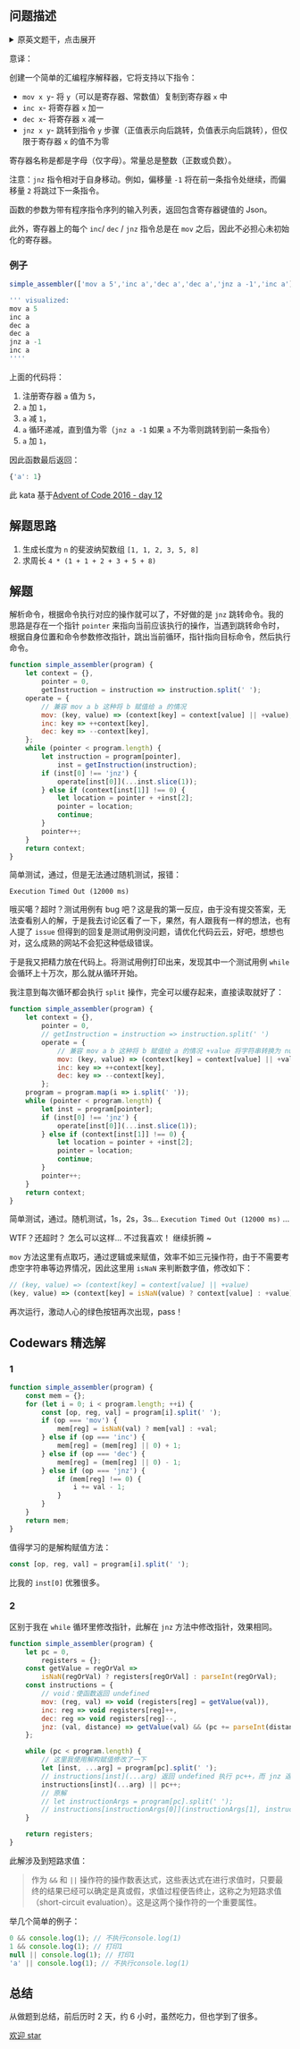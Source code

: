 ## 问题描述

<details>
    <summary>原英文题干，点击展开</summary>
    
<p>This is the first part of this kata series. (后面还有 part2)

<p>We want to create a simple interpreter of assembler which will support the following instructions:

<p>-   `mov x y` - copies `y` (either a constant value or the content of a register) into register `x`
<p>-   `inc x` - increases the content of register `x` by one
<p>-   `dec x` - decreases the content of register `x` by one
<p>-   `jnz x y` - jumps to an instruction `y` steps away (positive means forward, negative means backward), but only if `x` (a constant or a register) is not zero

<p>Register names are alphabetical (letters only). Constants are always integers (positive or negative).

<p>Note: the `jnz` instruction moves relative to itself. For example, an offset of `-1` would continue at the previous instruction, while an offset of `2` would skip over the next instruction.

<p>The function will take an input list with the sequence of the program instructions and will return a dictionary with the contents of the registers.

<p>Also, every `inc`/`dec`/`jnz` on a register will always be followed by a `mov` on the register first, so you don't need to worry about uninitialized registers.</p>

<h3> Example</h3>

<img src='https://bugwen.cn/static/upload/20190716/upload_5b580a8d906c227e788840dfd1edf494.png'>

<p>The above code will:

<p>1. set register `a` to `5`,
<p>2. increase its value by `1`,
<p>3. decrease its value by `2`,
<p>4. then decrease its value until it is zero (`jnz a -1` jumps to the previous instruction if `a` is not zero)
<p>5. and then increase its value by `1`, leaving register `a` at `1`
<p>
<p>So, the function should return

<code>
{'a': 1}
</code>
<p>
<p>This kata is based on the [Advent of Code 2016 - day 12](https://adventofcode.com/2016/day/12)</p>

</details>

意译：

创建一个简单的汇编程序解释器，它将支持以下指令：

-   `mov x y`- 将 `y`（可以是寄存器、常数值）复制到寄存器 `x` 中
-   `inc x`- 将寄存器 `x` 加一
-   `dec x`- 将寄存器 `x` 减一
-   `jnz x y`- 跳转到指令 `y` 步骤（正值表示向后跳转，负值表示向后跳转），但仅限于寄存器 `x` 的值不为零

寄存器名称是都是字母（仅字母）。常量总是整数（正数或负数）。

注意：`jnz` 指令相对于自身移动。例如，偏移量 `-1` 将在前一条指令处继续，而偏移量 `2` 将跳过下一条指令。

函数的参数为带有程序指令序列的输入列表，返回包含寄存器键值的 Json。

此外，寄存器上的每个 `inc`/ `dec` / `jnz` 指令总是在 `mov` 之后，因此不必担心未初始化的寄存器。

### 例子

```js
simple_assembler(['mov a 5','inc a','dec a','dec a','jnz a -1','inc a'])

''' visualized:
mov a 5
inc a
dec a
dec a
jnz a -1
inc a
''''
```

上面的代码将：

1. 注册寄存器 `a` 值为 `5`，
2. `a` 加 `1`，
3. `a` 减 `1`，
4. `a` 循环递减，直到值为零（`jnz a -1` 如果 `a` 不为零则跳转到前一条指令）
5. `a` 加 `1`，

因此函数最后返回：

```js
{'a': 1}
```

此 kata 基于[Advent of Code 2016 - day 12](https://adventofcode.com/2016/day/12)

## 解题思路

1. 生成长度为 `n` 的斐波纳契数组 `[1, 1, 2, 3, 5, 8]`
2. 求周长 `4 * (1 + 1 + 2 + 3 + 5 + 8)`

## 解题

解析命令，根据命令执行对应的操作就可以了，不好做的是 `jnz` 跳转命令。我的思路是存在一个指针 `pointer` 来指向当前应该执行的操作，当遇到跳转命令时，根据自身位置和命令参数修改指针，跳出当前循环，指针指向目标命令，然后执行命令。

```js
function simple_assembler(program) {
    let context = {},
        pointer = 0,
        getInstruction = instruction => instruction.split(' ');
    operate = {
        // 兼容 mov a b 这种将 b 赋值给 a 的情况
        mov: (key, value) => (context[key] = context[value] || +value),
        inc: key => ++context[key],
        dec: key => --context[key],
    };
    while (pointer < program.length) {
        let instruction = program[pointer],
            inst = getInstruction(instruction);
        if (inst[0] !== 'jnz') {
            operate[inst[0]](...inst.slice(1));
        } else if (context[inst[1]] !== 0) {
            let location = pointer + +inst[2];
            pointer = location;
            continue;
        }
        pointer++;
    }
    return context;
}
```

简单测试，通过，但是无法通过随机测试，报错：

```
Execution Timed Out (12000 ms)
```

哦买噶？超时？测试用例有 bug 吧？这是我的第一反应，由于没有提交答案，无法查看别人的解，于是我去讨论区看了一下，果然，有人跟我有一样的想法，也有人提了 `issue` 但得到的回复是测试用例没问题，请优化代码云云，好吧，想想也对，这么成熟的网站不会犯这种低级错误。

于是我又把精力放在代码上。将测试用例打印出来，发现其中一个测试用例 `while` 会循环上十万次，那么就从循环开始。

我注意到每次循环都会执行 `split` 操作，完全可以缓存起来，直接读取就好了：

```js
function simple_assembler(program) {
    let context = {},
        pointer = 0,
        // getInstruction = instruction => instruction.split(' ')
        operate = {
            // 兼容 mov a b 这种将 b 赋值给 a 的情况 +value 将字符串转换为 number
            mov: (key, value) => (context[key] = context[value] || +value),
            inc: key => ++context[key],
            dec: key => --context[key],
        };
    program = program.map(i => i.split(' '));
    while (pointer < program.length) {
        let inst = program[pointer];
        if (inst[0] !== 'jnz') {
            operate[inst[0]](...inst.slice(1));
        } else if (context[inst[1]] !== 0) {
            let location = pointer + +inst[2];
            pointer = location;
            continue;
        }
        pointer++;
    }
    return context;
}
```

简单测试，通过。随机测试，1s，2s，3s... `Execution Timed Out (12000 ms)` ...

WTF？还超时？ 怎么可以这样... 不过我喜欢！ 继续折腾 ~

`mov` 方法这里有点取巧，通过逻辑或来赋值，效率不如三元操作符，由于不需要考虑空字符串等边界情况，因此这里用 `isNaN` 来判断数字值，修改如下：

```js
// (key, value) => (context[key] = context[value] || +value)
(key, value) => (context[key] = isNaN(value) ? context[value] : +value))
```

再次运行，激动人心的绿色按钮再次出现，pass！

## Codewars 精选解

### 1

```js
function simple_assembler(program) {
    const mem = {};
    for (let i = 0; i < program.length; ++i) {
        const [op, reg, val] = program[i].split(' ');
        if (op === 'mov') {
            mem[reg] = isNaN(val) ? mem[val] : +val;
        } else if (op === 'inc') {
            mem[reg] = (mem[reg] || 0) + 1;
        } else if (op === 'dec') {
            mem[reg] = (mem[reg] || 0) - 1;
        } else if (op === 'jnz') {
            if (mem[reg] !== 0) {
                i += val - 1;
            }
        }
    }
    return mem;
}
```

值得学习的是解构赋值方法：

```js
const [op, reg, val] = program[i].split(' ');
```

比我的 `inst[0]` 优雅很多。

### 2

区别于我在 `while` 循环里修改指针，此解在 `jnz` 方法中修改指针，效果相同。

```js
function simple_assembler(program) {
    let pc = 0,
        registers = {};
    const getValue = regOrVal =>
        isNaN(regOrVal) ? registers[regOrVal] : parseInt(regOrVal);
    const instructions = {
        // void：使函数返回 undefined
        mov: (reg, val) => void (registers[reg] = getValue(val)),
        inc: reg => void registers[reg]++,
        dec: reg => void registers[reg]--,
        jnz: (val, distance) => getValue(val) && (pc += parseInt(distance)),
    };

    while (pc < program.length) {
        // 这里我使用解构赋值修改了一下
        let [inst, ...arg] = program[pc].split(' ');
        // instructions[inst](...arg) 返回 undefined 执行 pc++，而 jnz 返回的是指针数字值，被解析为 true，不会执行逻辑或后的表达式
        instructions[inst](...arg) || pc++;
        // 原解
        // let instructionArgs = program[pc].split(' ');
        // instructions[instructionArgs[0]](instructionArgs[1], instructionArgs[2]) || pc++;
    }

    return registers;
}
```

此解涉及到短路求值：

> 作为 `&&` 和 `||` 操作符的操作数表达式，这些表达式在进行求值时，只要最终的结果已经可以确定是真或假，求值过程便告终止，这称之为短路求值（short-circuit evaluation）。这是这两个操作符的一个重要属性。

举几个简单的例子：

```js
0 && console.log(1); // 不执行console.log(1)
1 && console.log(1); // 打印1
null || console.log(1); // 打印1
'a' || console.log(1); // 不执行console.log(1)
```

## 总结

从做题到总结，前后历时 2 天，约 6 小时，虽然吃力，但也学到了很多。

[欢迎 star](https://github.com/hiblacker/codewars-daily)
